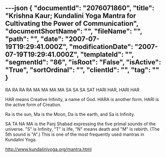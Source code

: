 ---json
{
  "documentId": "2076071860",
  "title": "Krishna Kaur; Kundalini Yoga Mantra for Cultivating the Power of Communication",
  "documentShortName": "",
  "fileName": "",
  "path": "",
  "date": "2007-07-19T19:29:41.000Z",
  "modificationDate": "2007-07-19T19:29:41.000Z",
  "templateId": "",
  "segmentId": "86",
  "isRoot": "False",
  "isActive": "True",
  "sortOrdinal": "",
  "clientId": "",
  "tag": ""
}
---

RA  RA  RA  RA
MA  MA  MA  MA
SA  SA  SA  SAT
HARI HAR, HARI HAR

HAR means Creative Infinity, a name of God.
HARA is another form.
HARI is the active form of Creation.

Ra is the sun, Ma is the Moon, Da is the earth, and Sa is Infinity.

SA TA NA MA is the Panj Shabad expressing the five primal sounds of the universe. &quot;S&quot; is Infinity, &quot;T&quot; is life, &quot;N&quot; means death and &quot;M&quot; is rebirth. (The 5th sound is &quot;A&quot;.) This is one of the most frequently used mantras in Kundalini Yoga.

http://www.kundaliniyoga.org/mantra.html
